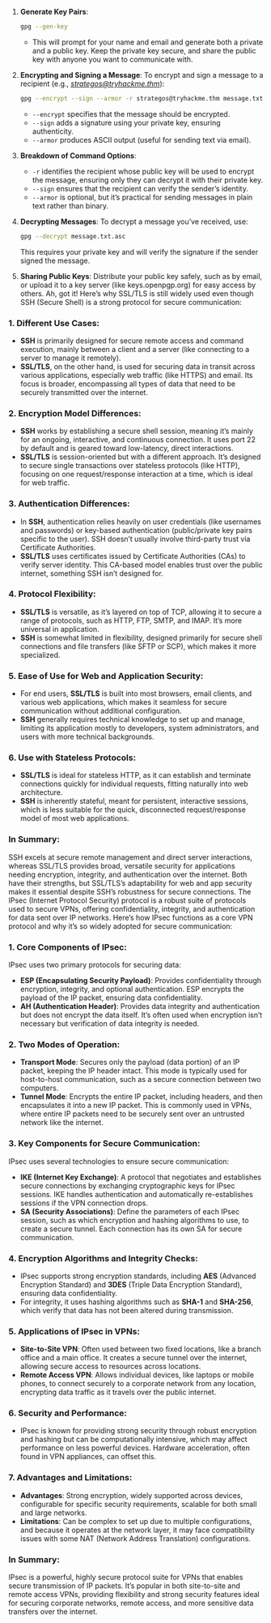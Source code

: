 1. **Generate Key Pairs**:
   ```bash
   gpg --gen-key
   ```
   - This will prompt for your name and email and generate both a private and a public key. Keep the private key secure, and share the public key with anyone you want to communicate with.

2. **Encrypting and Signing a Message**:
   To encrypt and sign a message to a recipient (e.g., *strategos@tryhackme.thm*):
   ```bash
   gpg --encrypt --sign --armor -r strategos@tryhackme.thm message.txt
   ```
   - `--encrypt` specifies that the message should be encrypted.
   - `--sign` adds a signature using your private key, ensuring authenticity.
   - `--armor` produces ASCII output (useful for sending text via email).

3. **Breakdown of Command Options**:
   - `-r` identifies the recipient whose public key will be used to encrypt the message, ensuring only they can decrypt it with their private key.
   - `--sign` ensures that the recipient can verify the sender’s identity.
   - `--armor` is optional, but it’s practical for sending messages in plain text rather than binary.

4. **Decrypting Messages**:
   To decrypt a message you’ve received, use:
   ```bash
   gpg --decrypt message.txt.asc
   ```
   This requires your private key and will verify the signature if the sender signed the message.

5. **Sharing Public Keys**:
   Distribute your public key safely, such as by email, or upload it to a key server (like keys.openpgp.org) for easy access by others.
Ah, got it! Here’s why SSL/TLS is still widely used even though SSH (Secure Shell) is a strong protocol for secure communication:

### 1. **Different Use Cases**:
   - **SSH** is primarily designed for secure remote access and command execution, mainly between a client and a server (like connecting to a server to manage it remotely).
   - **SSL/TLS**, on the other hand, is used for securing data in transit across various applications, especially web traffic (like HTTPS) and email. Its focus is broader, encompassing all types of data that need to be securely transmitted over the internet.

### 2. **Encryption Model Differences**:
   - **SSH** works by establishing a secure shell session, meaning it’s mainly for an ongoing, interactive, and continuous connection. It uses port 22 by default and is geared toward low-latency, direct interactions.
   - **SSL/TLS** is session-oriented but with a different approach. It’s designed to secure single transactions over stateless protocols (like HTTP), focusing on one request/response interaction at a time, which is ideal for web traffic.

### 3. **Authentication Differences**:
   - In **SSH**, authentication relies heavily on user credentials (like usernames and passwords) or key-based authentication (public/private key pairs specific to the user). SSH doesn’t usually involve third-party trust via Certificate Authorities.
   - **SSL/TLS** uses certificates issued by Certificate Authorities (CAs) to verify server identity. This CA-based model enables trust over the public internet, something SSH isn’t designed for.

### 4. **Protocol Flexibility**:
   - **SSL/TLS** is versatile, as it’s layered on top of TCP, allowing it to secure a range of protocols, such as HTTP, FTP, SMTP, and IMAP. It’s more universal in application.
   - **SSH** is somewhat limited in flexibility, designed primarily for secure shell connections and file transfers (like SFTP or SCP), which makes it more specialized.

### 5. **Ease of Use for Web and Application Security**:
   - For end users, **SSL/TLS** is built into most browsers, email clients, and various web applications, which makes it seamless for secure communication without additional configuration.
   - **SSH** generally requires technical knowledge to set up and manage, limiting its application mostly to developers, system administrators, and users with more technical backgrounds.

### 6. **Use with Stateless Protocols**:
   - **SSL/TLS** is ideal for stateless HTTP, as it can establish and terminate connections quickly for individual requests, fitting naturally into web architecture.
   - **SSH** is inherently stateful, meant for persistent, interactive sessions, which is less suitable for the quick, disconnected request/response model of most web applications.

### **In Summary**:
   SSH excels at secure remote management and direct server interactions, whereas SSL/TLS provides broad, versatile security for applications needing encryption, integrity, and authentication over the internet. Both have their strengths, but SSL/TLS’s adaptability for web and app security makes it essential despite SSH’s robustness for secure connections.
   The IPsec (Internet Protocol Security) protocol is a robust suite of protocols used to secure VPNs, offering confidentiality, integrity, and authentication for data sent over IP networks. Here’s how IPsec functions as a core VPN protocol and why it’s so widely adopted for secure communication:

### 1. **Core Components of IPsec**:
   IPsec uses two primary protocols for securing data:
   - **ESP (Encapsulating Security Payload)**: Provides confidentiality through encryption, integrity, and optional authentication. ESP encrypts the payload of the IP packet, ensuring data confidentiality.
   - **AH (Authentication Header)**: Provides data integrity and authentication but does not encrypt the data itself. It’s often used when encryption isn’t necessary but verification of data integrity is needed.

### 2. **Two Modes of Operation**:
   - **Transport Mode**: Secures only the payload (data portion) of an IP packet, keeping the IP header intact. This mode is typically used for host-to-host communication, such as a secure connection between two computers.
   - **Tunnel Mode**: Encrypts the entire IP packet, including headers, and then encapsulates it into a new IP packet. This is commonly used in VPNs, where entire IP packets need to be securely sent over an untrusted network like the internet.

### 3. **Key Components for Secure Communication**:
   IPsec uses several technologies to ensure secure communication:
   - **IKE (Internet Key Exchange)**: A protocol that negotiates and establishes secure connections by exchanging cryptographic keys for IPsec sessions. IKE handles authentication and automatically re-establishes sessions if the VPN connection drops.
   - **SA (Security Associations)**: Define the parameters of each IPsec session, such as which encryption and hashing algorithms to use, to create a secure tunnel. Each connection has its own SA for secure communication.

### 4. **Encryption Algorithms and Integrity Checks**:
   - IPsec supports strong encryption standards, including **AES** (Advanced Encryption Standard) and **3DES** (Triple Data Encryption Standard), ensuring data confidentiality.
   - For integrity, it uses hashing algorithms such as **SHA-1** and **SHA-256**, which verify that data has not been altered during transmission.

### 5. **Applications of IPsec in VPNs**:
   - **Site-to-Site VPN**: Often used between two fixed locations, like a branch office and a main office. It creates a secure tunnel over the internet, allowing secure access to resources across locations.
   - **Remote Access VPN**: Allows individual devices, like laptops or mobile phones, to connect securely to a corporate network from any location, encrypting data traffic as it travels over the public internet.

### 6. **Security and Performance**:
   - IPsec is known for providing strong security through robust encryption and hashing but can be computationally intensive, which may affect performance on less powerful devices. Hardware acceleration, often found in VPN appliances, can offset this.

### 7. **Advantages and Limitations**:
   - **Advantages**: Strong encryption, widely supported across devices, configurable for specific security requirements, scalable for both small and large networks.
   - **Limitations**: Can be complex to set up due to multiple configurations, and because it operates at the network layer, it may face compatibility issues with some NAT (Network Address Translation) configurations.

### **In Summary**:
   IPsec is a powerful, highly secure protocol suite for VPNs that enables secure transmission of IP packets. It’s popular in both site-to-site and remote access VPNs, providing flexibility and strong security features ideal for securing corporate networks, remote access, and more sensitive data transfers over the internet.

